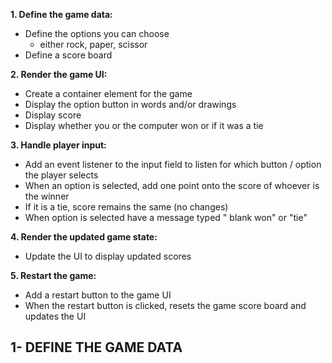 
**1. Define the game data:**
* Define the options you can choose 
    * either rock, paper, scissor
* Define a score board

**2. Render the game UI:**
* Create a container element for the game
* Display the option button in words and/or drawings
* Display score
* Display whether you or the computer won or if it was a tie

**3. Handle player input:**
* Add an event listener to the input field to listen for which button / option the player selects 
* When an option is selected, add one point onto the score of whoever is the winner 
* If it is a tie, score remains the same (no changes)
* When option is selected have a message typed " blank won" or "tie"

**4. Render the updated game state:**
* Update the UI to display updated scores

**5. Restart the game:**
* Add a restart button to the game UI
* When the restart button is clicked, resets the game score board and updates the UI

## 1- DEFINE THE GAME DATA
